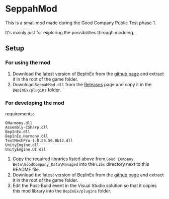 # SeppahMod

This is a small mod made during the Good Company Public Test phase 1.

It's mainly just for exploring the possibilities through modding.


## Setup

### For using the mod

1. Download the latest version of BepInEx from the [github page](https://github.com/BepInEx/BepInEx/releases) and extract it in the root of the game folder.
2. Download `SeppahMod.dll` from the [Releases](https://github.com/SeppahBaws/SeppahMod/releases) page and copy it in the `BepInEx/plugins` folder.

### For developing the mod

requirements:
```
0Harmony.dll
Assembly-CSharp.dll
BepInEx.dll
BepInEx.Harmony.dll
TextMeshPro-1.0.55.56.0b12.dll
UnityEngine.dll
UnityEngine.UI.dll
```

1. Copy the required libraries listed above from `Good Company Beta\GoodCompany_Data\Managed` into the `Libs` directory next to this README file.
2. Download the latest version of BepInEx from the [github page](https://github.com/BepInEx/BepInEx/releases) and extract it in the root of the game folder.
3. Edit the Post-Build event in the Visual Studio solution so that it copies this mod library into the `BepInEx/plugins` folder.
